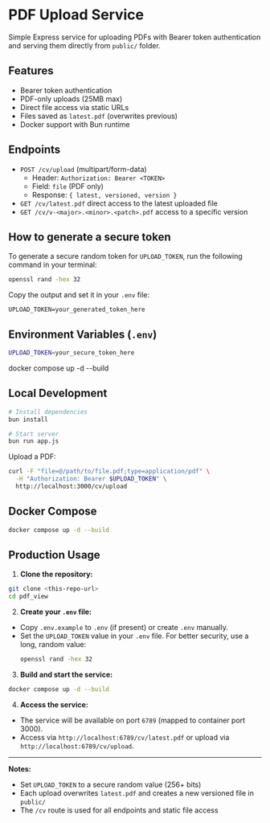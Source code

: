  # PDF Upload Service

Simple Express service for uploading PDFs with Bearer token authentication and serving them directly from `public/` folder.

## Features
- Bearer token authentication
- PDF-only uploads (25MB max)
- Direct file access via static URLs
- Files saved as `latest.pdf` (overwrites previous)
- Docker support with Bun runtime

## Endpoints

- `POST /cv/upload` (multipart/form-data)
  - Header: `Authorization: Bearer <TOKEN>`
  - Field: `file` (PDF only)
  - Response: `{ latest, versioned, version }`
- `GET /cv/latest.pdf` direct access to the latest uploaded file
- `GET /cv/v-<major>.<minor>.<patch>.pdf` access to a specific version


## How to generate a secure token

To generate a secure random token for `UPLOAD_TOKEN`, run the following command in your terminal:

```sh
openssl rand -hex 32
```

Copy the output and set it in your `.env` file:

```env
UPLOAD_TOKEN=your_generated_token_here
```

## Environment Variables (`.env`)
```bash
UPLOAD_TOKEN=your_secure_token_here
```

docker compose up -d --build
## Local Development
```bash
# Install dependencies
bun install

# Start server
bun run app.js
```

Upload a PDF:
```bash
curl -F "file=@/path/to/file.pdf;type=application/pdf" \
  -H "Authorization: Bearer $UPLOAD_TOKEN" \
  http://localhost:3000/cv/upload
```

## Docker Compose

```bash
docker compose up -d --build
```

## Production Usage

1. **Clone the repository:**
  ```sh
  git clone <this-repo-url>
  cd pdf_view
  ```

2. **Create your `.env` file:**
  - Copy `.env.example` to `.env` (if present) or create `.env` manually.
  - Set the `UPLOAD_TOKEN` value in your `.env` file. For better security, use a long, random value:
    ```sh
    openssl rand -hex 32
    ```

3. **Build and start the service:**
  ```sh
  docker compose up -d --build
  ```

4. **Access the service:**
  - The service will be available on port `6789` (mapped to container port 3000).
  - Access via `http://localhost:6789/cv/latest.pdf` or upload via `http://localhost:6789/cv/upload`.

---
**Notes:**
- Set `UPLOAD_TOKEN` to a secure random value (256+ bits)
- Each upload overwrites `latest.pdf` and creates a new versioned file in `public/`
- The `/cv` route is used for all endpoints and static file access
